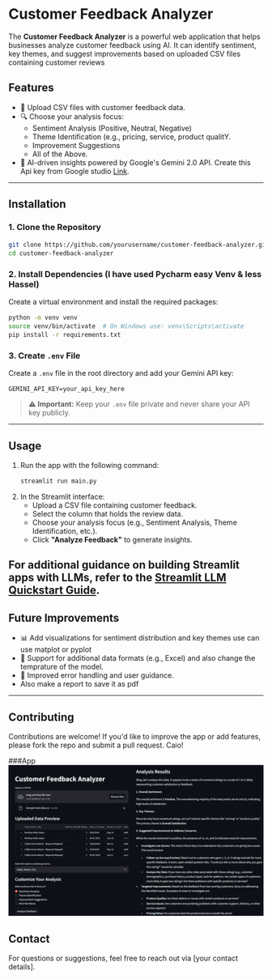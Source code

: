 # Customer Feedback Analyzer

The **Customer Feedback Analyzer** is a powerful web application that helps businesses analyze customer feedback using AI. It can identify sentiment, key themes, and suggest improvements based on uploaded CSV files containing customer reviews

## Features
- 📂 Upload CSV files with customer feedback data.
- 🔍 Choose your analysis focus:
  - Sentiment Analysis (Positive, Neutral, Negative)
  - Theme Identification (e.g., pricing, service, product qualitY.
  - Improvement Suggestions
  - All of the Above.
- 🧠 AI-driven insights powered by Google's Gemini 2.0 API. 
  Create this Api key from Google studio [Link](https://www.google.com/url?sa=t&rct=j&q=&esrc=s&source=web&cd=&cad=rja&uact=8&ved=2ahUKEwj39qiyioeMAxVohf0HHe5bJRsQmuEJegQIHRAB&url=https%3A%2F%2Faistudio.google.com%2Fapp%2Fapikey&usg=AOvVaw1WWenMsZaHnCnN4FhYRAe9&opi=89978449).

---

## Installation

### 1. Clone the Repository
```bash
git clone https://github.com/yourusername/customer-feedback-analyzer.git
cd customer-feedback-analyzer
```

### 2. Install Dependencies (I have used Pycharm easy Venv & less Hassel)
Create a virtual environment and install the required packages:
```bash
python -m venv venv
source venv/bin/activate  # On Windows use: venv\Scripts\activate
pip install -r requirements.txt
```

### 3. Create `.env` File
Create a `.env` file in the root directory and add your Gemini API key:
```
GEMINI_API_KEY=your_api_key_here
```

> **⚠️ Important:** Keep your `.env` file private and never share your API key publicly.

---

## Usage

1. Run the app with the following command:
   ```bash
   streamlit run main.py
   ```
2. In the Streamlit interface:
   - Upload a CSV file containing customer feedback.
   - Select the column that holds the review data.
   - Choose your analysis focus (e.g., Sentiment Analysis, Theme Identification, etc.).
   - Click **"Analyze Feedback"** to generate insights.

For additional guidance on building Streamlit apps with LLMs, refer to the [Streamlit LLM Quickstart Guide](https://docs.streamlit.io/develop/tutorials/chat-and-llm-apps/llm-quickstart).
---

## Future Improvements
- 📊 Add visualizations for sentiment distribution and key themes use can use matplot or pyplot 
- 📝 Support for additional data formats (e.g., Excel) and also change the temprature of the model.
- 🔄 Improved error handling and user guidance.
- Also make a report to save it as pdf 

---

## Contributing
Contributions are welcome! If you'd like to improve the app or add features, please fork the repo and submit a pull request. Caio!

###App
![Project Screenshot](
/Screenshot_app.jpg)


## Contact
For questions or suggestions, feel free to reach out via [your contact details].

